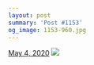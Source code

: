 ```yaml
---
layout: post
summary: 'Post #1153'
og_image: 1153-960.jpg
---
```


<p>
  <time>
    <a href="/1153">May 4, 2020</a>
  </time>
  <a href="/1153">
    <img src="{{ site.assets_url }}/1153-480.jpg" srcset="{{ site.assets_url }}/1153-240.jpg 240w, {{ site.assets_url }}/1153-480.jpg 480w, {{ site.assets_url }}/1153-720.jpg 720w, {{ site.assets_url }}/1153-960.jpg 960w" sizes="(min-width: 700px) 50vw, calc(100vw - 2rem)" />
  </a>
</p>
